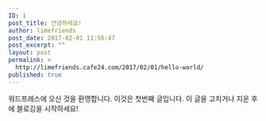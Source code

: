 ```yaml
---
ID: 1
post_title: 안녕하세요!
author: limefriends
post_date: 2017-02-01 11:56:47
post_excerpt: ""
layout: post
permalink: >
  http://limefriends.cafe24.com/2017/02/01/hello-world/
published: true
---
```

워드프레스에 오신 것을 환영합니다. 이것은 첫번째 글입니다. 이 글을 고치거나 지운 후에 블로깅을 시작하세요!
